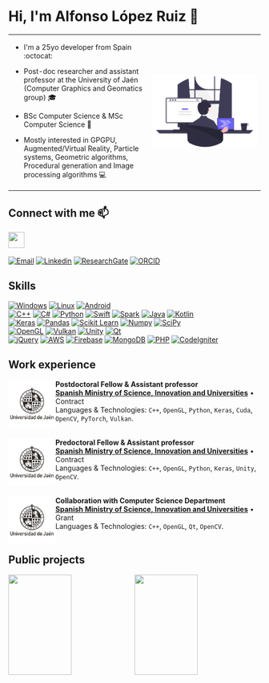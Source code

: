 # Hi, I'm Alfonso López Ruiz :wave:

<table style="border:none!important;">
    <tr>
        <td style="width:50%">
            <p>

- I'm a 25yo developer from Spain :octocat:
        
- Post-doc researcher and assistant professor at the University of Jaén (Computer Graphics and Geomatics group) :mortar_board:

- BSc Computer Science & MSc Computer Science :page_with_curl:

- Mostly interested in GPGPU, Augmented/Virtual Reality, Particle systems, Geometric algorithms, Procedural generation and Image processing algorithms :computer:
            </p>
        </td>
        <td style="width:40%">
            <img src="assets/introduction/programming.png"> 
        </td>
    </tr>
</table>

## Connect with me :mailbox:

<img height="32" width="32" src="https://unpkg.com/simple-icons@v9/icons/gmail.svg" />

[![Email](https://img.shields.io/badge/allopezr@ujaen.es-email_personal-red?style=for-the-badge&logo=gmail&logoColor=white&labelColor=101010)](mailto:allopezr@ujaen.es) [![Linkedin](https://img.shields.io/badge/Alfonso_López_Ruiz-LinkedIn-green?style=for-the-badge&logo=LinkedIn&logoColor=white&labelColor=101010)](https://www.linkedin.com/in/alfonso-l%C3%B3pez-ruiz-7607331b7/) [![ResearchGate](https://img.shields.io/badge/Alfonso_López_Ruiz-ResarchGATE-orange?style=for-the-badge&logo=ResearchGate&logoColor=white&labelColor=101010)](https://www.researchgate.net/profile/Alfonso_Ruiz2) [![ORCID](https://img.shields.io/badge/0000_0003_1423_9496-ORCID-blue?style=for-the-badge&logo=ORCID&logoColor=white&labelColor=101010)](mailto:allopezr@ujaen.es)

## Skills

[![Windows](https://img.shields.io/badge/Windows-999999?style=for-the-badge&logo=windows&logoColor=white&labelColor=101010)]()
[![Linux](https://img.shields.io/badge/Linux-FA7343?style=for-the-badge&logo=linux&logoColor=white&labelColor=101010)]()
[![Android](https://img.shields.io/badge/Android-1575F9?style=for-the-badge&logo=android&logoColor=white&labelColor=101010)]()
</br>
[![C++](https://img.shields.io/badge/C++-FA7343?style=for-the-badge&logo=cplusplus&logoColor=white&labelColor=101010)]()
[![C#](https://img.shields.io/badge/C_Sharp-orange?style=for-the-badge&logo=cplusplus&logoColor=white&labelColor=101010)]()
[![Python](https://img.shields.io/badge/Python-1575F9?style=for-the-badge&logo=csharp&logoColor=white&labelColor=101010)]()
[![Swift](https://img.shields.io/badge/Swift-green?style=for-the-badge&logo=swift&logoColor=white&labelColor=101010)]()
[![Spark](https://img.shields.io/badge/Spark-purple?style=for-the-badge&logo=apachespark&logoColor=white&labelColor=101010)]()
[![Java](https://img.shields.io/badge/Java-007396?style=for-the-badge&logo=java&logoColor=white&labelColor=101010)]()
[![Kotlin](https://img.shields.io/badge/Kotlin-0095D5?style=for-the-badge&logo=kotlin&logoColor=white&labelColor=101010)]()
</br>
[![Keras](https://img.shields.io/badge/Keras-green?style=for-the-badge&logo=keras&logoColor=white&labelColor=101010)]()
[![Pandas](https://img.shields.io/badge/Pandas-pink?style=for-the-badge&logo=pandas&logoColor=white&labelColor=101010)]()
[![Scikit Learn](https://img.shields.io/badge/Scikit_Learn-007396?style=for-the-badge&logo=scikitlearn&logoColor=white&labelColor=101010)]()
[![Numpy](https://img.shields.io/badge/Numpy-0095D5?style=for-the-badge&logo=numpy&logoColor=white&labelColor=101010)]()
[![SciPy](https://img.shields.io/badge/SciPy-olive?style=for-the-badge&logo=scipy&logoColor=white&labelColor=101010)]()
</br>
[![OpenGL](https://img.shields.io/badge/OpenGL-999999?style=for-the-badge&logo=OpenGL&logoColor=white&labelColor=101010)]()
[![Vulkan](https://img.shields.io/badge/Vulkan-999999?style=for-the-badge&logo=vulkan&logoColor=white&labelColor=101010)]()
[![Unity](https://img.shields.io/badge/Unity-3DDC84?style=for-the-badge&logo=unity&logoColor=white&labelColor=101010)]()
[![Qt](https://img.shields.io/badge/Qt-yellow?style=for-the-badge&logo=qt&logoColor=white&labelColor=101010)]()
</br>
[![jQuery](https://img.shields.io/badge/jQuery-F7DF1E?style=for-the-badge&logo=jquery&logoColor=white&labelColor=101010)]()
[![AWS](https://img.shields.io/badge/AWS-232F3E?style=for-the-badge&logo=amazon-aws&logoColor=white&labelColor=101010)]()
[![Firebase](https://img.shields.io/badge/Firebase-FFCA28?style=for-the-badge&logo=firebase&logoColor=white&labelColor=101010)]()
[![MongoDB](https://img.shields.io/badge/MongoDB-47A248?style=for-the-badge&logo=mongodb&logoColor=white&labelColor=101010)]()
[![PHP](https://img.shields.io/badge/PHP-FFCA28?style=for-the-badge&logo=php&logoColor=white&labelColor=101010)]()
[![CodeIgniter](https://img.shields.io/badge/CodeIgniter-47A248?style=for-the-badge&logo=codeigniter&logoColor=white&labelColor=101010)]()
</br>

## Work experience

[<img align="left" height="94px" width="94px" alt="University of Jaén" src="Assets/Media/uja.png"/>](https://ujaen.es)

**Postdoctoral Fellow & Assistant professor** \
[**Spanish Ministry of Science, Innovation and Universities**](https://ujaen.es) • Contract \
Languages & Technologies: `C++`, `OpenGL`, `Python`, `Keras`, `Cuda`, `OpenCV`, `PyTorch`, `Vulkan`. \
<br/>

[<img align="left" height="94px" width="94px" alt="University of Jaén" src="Assets/Media/uja.png"/>](https://ujaen.es)

**Predoctoral Fellow & Assistant professor** \
[**Spanish Ministry of Science, Innovation and Universities**](https://ujaen.es) • Contract \
Languages & Technologies: `C++`, `OpenGL`, `Python`, `Keras`, `Unity`, `OpenCV`. \
<br/>

[<img align="left" height="94px" width="94px" alt="University of Jaén" src="Assets/Media/uja.png"/>](https://ujaen.es)

**Collaboration with Computer Science Department** \
[**Spanish Ministry of Science, Innovation and Universities**](https://ujaen.es) • Grant \
Languages & Technologies: `C++`, `OpenGL`, `Qt`, `OpenCV`. \
<br/>

## Public projects

<table>
    <tr>
        <img style="float: left;" src="https://github-readme-stats.vercel.app/api?username=AlfonsoLRz&bg_color=30,e96443,904e95&title_color=fff&text_color=fff" width="50%" height=200>
    </tr>
    <tr>
        <img style="float: right; align: left" src="https://github-readme-stats.vercel.app/api/top-langs/?username=AlfonsoLRz&bg_color=30,e96443,904e95&title_color=fff&text_color=fff&layout=donut&rank_icon=github" width="50%" height=200>
    </tr>
</table>

<!-- ### Pinned repositories

<table style="width:100%">
<tr>
    <td>
        <a href="https://github.com/AlfonsoLRz/AG2223"><img align="center" src="https://github-readme-stats.vercel.app/api/pin/?username=AlfonsoLRz&repo=AG2223&theme=nord" alt="Algoritmos Geometricos" /></a>
    </td>
    <td>
        <a href="https://github.com/AlfonsoLRz/ScopusPlot"><img align="center" src="https://github-readme-stats.vercel.app/api/pin/?username=AlfonsoLRz&repo=ScopusPlot&theme=nord" alt="ScopusPlot"/></a>
    </td>
</tr>
<tr>
    <td>
        <a href="https://github.com/AlfonsoLRz/PointCloudRendering"><img align="center" src="https://github-readme-stats.vercel.app/api/pin/?username=AlfonsoLRz&repo=PointCloudRendering&theme=nord" alt="Point Cloud Rendering" /></a>
    </td>
    <td>
        <a href="https://github.com/AlfonsoLRz/TIFF2JPEG"><img align="center" src="https://github-readme-stats.vercel.app/api/pin/?username=AlfonsoLRz&repo=TIFF2JPEG&theme=nord" alt="TIFF2JPEG"/></a>
    </td>
</tr>
<tr>
    <td>
        <a href="https://github.com/AlfonsoLRz/brdf_viewer"><img align="center" src="https://github-readme-stats.vercel.app/api/pin/?username=AlfonsoLRz&repo=brdf_viewer&theme=nord" alt="BRDF Viewer" /></a>
    </td>
    <td>
        <a href="https://github.com/SensorLaboratory/SensorLaboratory.github.io"><img align="center" src="https://github-readme-stats.vercel.app/api/pin/?username=SensorLaboratory&repo=SensorLaboratory.github.io&theme=nord" alt="Sensor laboratory"/></a>
    </td>
</tr>
</table> -->



